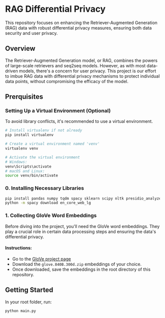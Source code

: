 # RAG Differential Privacy

This repository focuses on enhancing the Retriever-Augmented Generation (RAG) data with robust differential privacy measures, ensuring both data security and user privacy.

## Overview

The Retriever-Augmented Generation model, or RAG, combines the powers of large-scale retrievers and seq2seq models. However, as with most data-driven models, there's a concern for user privacy. This project is our effort to imbue RAG data with differential privacy mechanisms to protect individual data points, without compromising the efficacy of the model.

## Prerquisites

### Setting Up a Virtual Environment (Optional)

To avoid library conflicts, it's recommended to use a virtual environment.

```bash
# Install virtualenv if not already
pip install virtualenv

# Create a virtual environment named 'venv'
virtualenv venv

# Activate the virtual environment
# Windows:
venv\Scripts\activate
# macOS and Linux:
source venv/bin/activate
```

### 0. Installing Necessary Libraries

```bash
pip install pandas numpy tqdm spacy sklearn scipy nltk presidio_analyzer presidio_anonymizer llama-index
python -m spacy download en_core_web_lg
```

### 1. Collecting GloVe Word Embeddings

Before diving into the project, you'll need the GloVe word embeddings. They play a crucial role in certain data processing steps and ensuring the data's differential privacy.

#### Instructions:

- Go to the [GloVe project page](https://nlp.stanford.edu/projects/glove/)
- Download the `glove.840B.300d.zip` embeddings of your choice.
- Once downloaded, save the embeddings in the root directory of this repository.

## Getting Started

In your root folder, run:

```bash
python main.py
```
